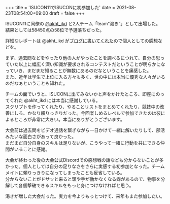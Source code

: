 +++
title = 'ISUCON11でISUCONに初参加した'
date = 2021-08-23T08:54:00+09:00
draft = false
+++

ISUCON11に同僚の [@akht_ikd](https://twitter.com/akht_ikd) と2人チーム「team”渇き”」として出場した。  
結果としては58450点の58位で予選落ちだった。

詳細なレポートは @akht_ikd が[ブログに書いてくれた](https://akhtikd.com/posts/2021-08-22-isucon11-qualify-result/)ので個人としての感想などを。

まず、過去問などをやったり他の人がやったことを調べるにつれて、自分の思っていた以上に幅広く深い知識が要求されるコンテストだということが明らかになっていき、まだまだ知ることが無数にあるのだなということを痛感した。  
また、近年は学生で上位に入る方々も多く、世の中には本当に優秀な人々がいるのだなぁということも知れた。

チームの面でいうと、ISUCONに出てみないかと声をかけたところ、即座にのってくれた @akht_ikd には本当に感謝している。  
スクリプトを作ってくれたり、やることリストをまとめてくれたり、競技中の改善にしろ、かなり頼りっきりだった。今回楽しめるレベルで参加できたのは彼によるところが非常に大きい。本当にありがとうございます。

大会前は過去問をビデオ通話を繋ぎながら一日かけて一緒に解いたりして、部活みたいな面白さがあって良かった。  
まだまだ自分自身のスキルは足りないが、こうやって一緒に行動を共にできる仲間がいることに感謝。

大会が終わった後の大会公式Discordでの感想戦の話なども分からないことが多かった。個人としては自分の足りなさをさらに実感する初参加となった。チームメイトに頼りっきりになってしまったことも反省している。  
分からないことがドサッと来ると頭や手が動かなくなる癖があるので、物事を分解して各個撃破できるスキルをもっと身につけなければと思う。  

渇きが増した大会だった。実力を今よりもっとつけて、来年もまた参加したい。
